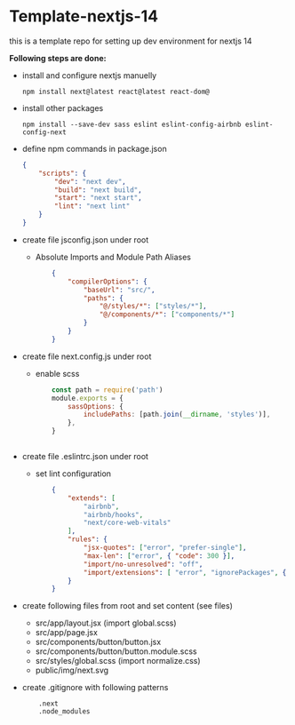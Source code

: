 # Template-nextjs-14
this is a template repo for setting up dev environment for nextjs 14

**Following steps are done:**

* install and configure nextjs manuelly
    ```console
    npm install next@latest react@latest react-dom@
    ```
* install other packages
    ```console
    npm install --save-dev sass eslint eslint-config-airbnb eslint-config-next
    ```

* define npm commands in package.json
    ```json
    {
        "scripts": {
            "dev": "next dev",
            "build": "next build",
            "start": "next start",
            "lint": "next lint"
        }
    }
    ```

* create file jsconfig.json under root
    - Absolute Imports and Module Path Aliases
        ```json
            {
                "compilerOptions": {
                    "baseUrl": "src/",
                    "paths": {
                        "@/styles/*": ["styles/*"],
                        "@/components/*": ["components/*"]
                    }
                }
            }
        ```

* create file next.config.js under root
    - enable scss
        ```js
            const path = require('path')
            module.exports = {
                sassOptions: {
                    includePaths: [path.join(__dirname, 'styles')],
                },
            }
            
        ```

* create file .eslintrc.json under root
    - set lint configuration
        ```json
            {
                "extends": [
                    "airbnb",
                    "airbnb/hooks",
                    "next/core-web-vitals"
                ],
                "rules": {
                    "jsx-quotes": ["error", "prefer-single"],
                    "max-len": ["error", { "code": 300 }],
                    "import/no-unresolved": "off",
                    "import/extensions": [ "error", "ignorePackages", { "": "never" } ]
                }
            }            
        ```

* create following files from root and set content (see files)
    - src/app/layout.jsx (import global.scss)
    - src/app/page.jsx
    - src/components/button/button.jsx
    - src/components/button/button.module.scss
    - src/styles/global.scss (import normalize.css)
    - public/img/next.svg


* create .gitignore with following patterns
    ```console
        .next
        .node_modules
    ```


